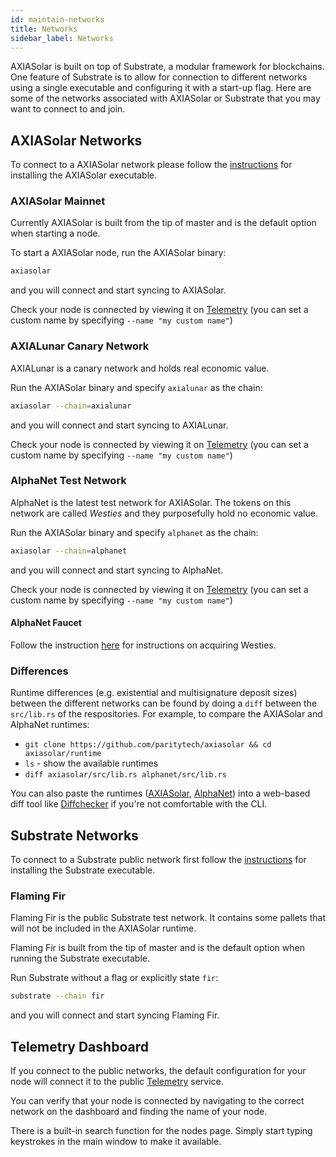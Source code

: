 ```yaml
---
id: maintain-networks
title: Networks
sidebar_label: Networks
---
```


AXIASolar is built on top of Substrate, a modular framework for blockchains. One feature of Substrate is to allow for connection to different networks using a single executable and configuring it with a start-up flag. Here are some of the networks associated with AXIASolar or Substrate that you may want to connect to and join.

## AXIASolar Networks

To connect to a AXIASolar network please follow the [instructions](maintain-sync) for installing the AXIASolar executable.

### AXIASolar Mainnet

Currently AXIASolar is built from the tip of master and is the default option when starting a node.

To start a AXIASolar node, run the AXIASolar binary:

```bash
axiasolar
```

and you will connect and start syncing to AXIASolar.

Check your node is connected by viewing it on [Telemetry](https://telemetry.axiasolar.io/#/AXIASolar%20CC3) (you can set a custom name by specifying `--name "my custom name"`)

### AXIALunar Canary Network

AXIALunar is a canary network and holds real economic value.

Run the AXIASolar binary and specify `axialunar` as the chain:

```bash
axiasolar --chain=axialunar
```

and you will connect and start syncing to AXIALunar.

Check your node is connected by viewing it on [Telemetry](https://telemetry.axiasolar.io/#/AXIALunar%20CC3) (you can set a custom name by specifying `--name "my custom name"`)

### AlphaNet Test Network

AlphaNet is the latest test network for AXIASolar. The tokens on this network are called _Westies_ and they purposefully hold no economic value.

Run the AXIASolar binary and specify `alphanet` as the chain:

```bash
axiasolar --chain=alphanet
```

and you will connect and start syncing to AlphaNet.

Check your node is connected by viewing it on [Telemetry](https://telemetry.axiasolar.io/#list/AlphaNet) (you can set a custom name by specifying `--name "my custom name"`)

#### AlphaNet Faucet

Follow the instruction [here](learn-DOT#getting-westies) for instructions on acquiring Westies.

### Differences

Runtime differences (e.g. existential and multisignature deposit sizes) between the different networks can be found by doing a `diff` between the `src/lib.rs` of the respositories. For example, to compare the AXIASolar and AlphaNet runtimes:

- `git clone https://github.com/paritytech/axiasolar && cd axiasolar/runtime`
- `ls` - show the available runtimes
- `diff axiasolar/src/lib.rs alphanet/src/lib.rs`

You can also paste the runtimes ([AXIASolar](https://github.com/paritytech/axiasolar/blob/master/runtime/axiasolar/src/lib.rs), [AlphaNet](https://github.com/paritytech/axiasolar/blob/master/runtime/alphanet/src/lib.rs)) into a web-based diff tool like [Diffchecker](https://www.diffchecker.com/) if you're not comfortable with the CLI.

## Substrate Networks

To connect to a Substrate public network first follow the [instructions](https://substrate.dev/docs/en/knowledgebase/getting-started) for installing the Substrate executable.

### Flaming Fir

Flaming Fir is the public Substrate test network. It contains some pallets that will not be included in the AXIASolar runtime.

Flaming Fir is built from the tip of master and is the default option when running the Substrate executable.

Run Substrate without a flag or explicitly state `fir`:

```bash
substrate --chain fir
```

and you will connect and start syncing Flaming Fir.

## Telemetry Dashboard

If you connect to the public networks, the default configuration for your node will connect it to the public [Telemetry](https://telemetry.axiasolar.io/) service.

You can verify that your node is connected by navigating to the correct network on the dashboard and finding the name of your node.

There is a built-in search function for the nodes page. Simply start typing keystrokes in the main window to make it available.
